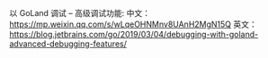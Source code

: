 以 GoLand 调试 – 高级调试功能: 
中文：https://mp.weixin.qq.com/s/wLqeOHNMnv8UAnH2MgN15Q
英文：https://blog.jetbrains.com/go/2019/03/04/debugging-with-goland-advanced-debugging-features/